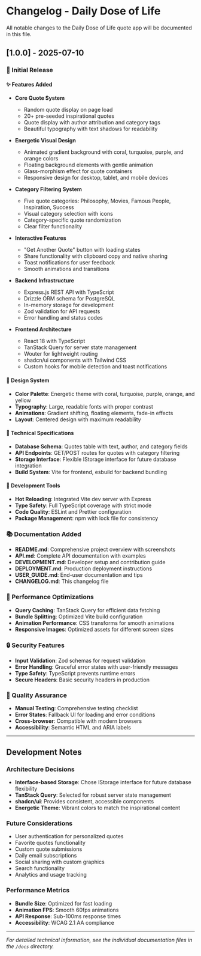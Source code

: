 # Changelog - Daily Dose of Life

All notable changes to the Daily Dose of Life quote app will be documented in this file.

## [1.0.0] - 2025-07-10

### 🎉 Initial Release

#### ✨ Features Added
- **Core Quote System**
  - Random quote display on page load
  - 20+ pre-seeded inspirational quotes
  - Quote display with author attribution and category tags
  - Beautiful typography with text shadows for readability

- **Energetic Visual Design**
  - Animated gradient background with coral, turquoise, purple, and orange colors
  - Floating background elements with gentle animation
  - Glass-morphism effect for quote containers
  - Responsive design for desktop, tablet, and mobile devices

- **Category Filtering System**
  - Five quote categories: Philosophy, Movies, Famous People, Inspiration, Success
  - Visual category selection with icons
  - Category-specific quote randomization
  - Clear filter functionality

- **Interactive Features**
  - "Get Another Quote" button with loading states
  - Share functionality with clipboard copy and native sharing
  - Toast notifications for user feedback
  - Smooth animations and transitions

- **Backend Infrastructure**
  - Express.js REST API with TypeScript
  - Drizzle ORM schema for PostgreSQL
  - In-memory storage for development
  - Zod validation for API requests
  - Error handling and status codes

- **Frontend Architecture**
  - React 18 with TypeScript
  - TanStack Query for server state management
  - Wouter for lightweight routing
  - shadcn/ui components with Tailwind CSS
  - Custom hooks for mobile detection and toast notifications

#### 🎨 Design System
- **Color Palette**: Energetic theme with coral, turquoise, purple, orange, and yellow
- **Typography**: Large, readable fonts with proper contrast
- **Animations**: Gradient shifting, floating elements, fade-in effects
- **Layout**: Centered design with maximum readability

#### 📱 Technical Specifications
- **Database Schema**: Quotes table with text, author, and category fields
- **API Endpoints**: GET/POST routes for quotes with category filtering
- **Storage Interface**: Flexible IStorage interface for future database integration
- **Build System**: Vite for frontend, esbuild for backend bundling

#### 🔧 Development Tools
- **Hot Reloading**: Integrated Vite dev server with Express
- **Type Safety**: Full TypeScript coverage with strict mode
- **Code Quality**: ESLint and Prettier configuration
- **Package Management**: npm with lock file for consistency

### 📚 Documentation Added
- **README.md**: Comprehensive project overview with screenshots
- **API.md**: Complete API documentation with examples
- **DEVELOPMENT.md**: Developer setup and contribution guide
- **DEPLOYMENT.md**: Production deployment instructions
- **USER_GUIDE.md**: End-user documentation and tips
- **CHANGELOG.md**: This changelog file

### 🚀 Performance Optimizations
- **Query Caching**: TanStack Query for efficient data fetching
- **Bundle Splitting**: Optimized Vite build configuration
- **Animation Performance**: CSS transforms for smooth animations
- **Responsive Images**: Optimized assets for different screen sizes

### 🔒 Security Features
- **Input Validation**: Zod schemas for request validation
- **Error Handling**: Graceful error states with user-friendly messages
- **Type Safety**: TypeScript prevents runtime errors
- **Secure Headers**: Basic security headers in production

### 🧪 Quality Assurance
- **Manual Testing**: Comprehensive testing checklist
- **Error States**: Fallback UI for loading and error conditions
- **Cross-browser**: Compatible with modern browsers
- **Accessibility**: Semantic HTML and ARIA labels

---

## Development Notes

### Architecture Decisions
- **Interface-based Storage**: Chose IStorage interface for future database flexibility
- **TanStack Query**: Selected for robust server state management
- **shadcn/ui**: Provides consistent, accessible components
- **Energetic Theme**: Vibrant colors to match the inspirational content

### Future Considerations
- User authentication for personalized quotes
- Favorite quotes functionality
- Custom quote submissions
- Daily email subscriptions
- Social sharing with custom graphics
- Search functionality
- Analytics and usage tracking

### Performance Metrics
- **Bundle Size**: Optimized for fast loading
- **Animation FPS**: Smooth 60fps animations
- **API Response**: Sub-100ms response times
- **Accessibility**: WCAG 2.1 AA compliance

---

*For detailed technical information, see the individual documentation files in the `/docs` directory.*